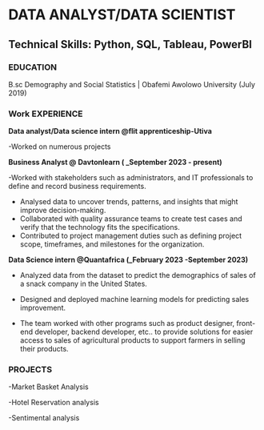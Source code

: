 # DATA ANALYST/DATA SCIENTIST

## Technical Skills: Python, SQL, Tableau, PowerBI

### EDUCATION
B.sc Demography and Social Statistics | Obafemi Awolowo University (July 2019)

### Work EXPERIENCE

**Data analyst/Data science intern @flit apprenticeship-Utiva**

-Worked on numerous projects

**Business Analyst @ Davtonlearn ( _September 2023 - present)**

-Worked with stakeholders such as  administrators, and IT professionals to define and record business requirements.
- Analysed data to uncover trends, patterns, and insights that might improve decision-making.
- Collaborated with quality assurance teams to create test cases and verify that the technology fits the specifications. 
- Contributed to project management duties such as defining project scope, timeframes, and milestones for the organization.


**Data Science intern @Quantafrica (_February 2023 -September 2023)**

- Analyzed data from the dataset to predict the demographics of sales of a snack company in the United States.

- Designed and deployed machine learning models for predicting sales improvement.
  
- The team worked with other programs such as product designer, front-end developer, backend
developer, etc.. to provide solutions for easier access to sales of agricultural products to
support farmers in selling their products.

### PROJECTS

-Market Basket Analysis


-Hotel Reservation analysis

-Sentimental analysis

